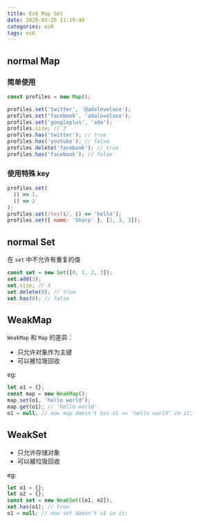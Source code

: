 ```yaml
---
title: Es6 Map Set
date: 2020-03-26 11:19:40
categories: es6
tags: es6
---
```


## normal Map

### 简单使用

```javascript
const profiles = new Map();

profiles.set('twitter', '@adalovelace');
profiles.set('facebook', 'adalovelace');
profiles.set('googleplus', 'ada');
profiles.size; // 3
profiles.has('twitter'); // true
profiles.has('youtube'); // false
profiles.delete('facebook'); // true
profiles.has('facebook'); // false
```

### 使用特殊 key

```javascript
profiles.set(
  () => 1,
  () => 2
);
profiles.set(/test$/, () => 'hello');
profiles.set({ name: 'Sharp' }, [2, 3, 3]);
```

## normal Set

在 `set` 中不允许有重复的值

```javascript
const set = new Set([0, 1, 2, 3]);
set.add(3);
set.size; // 4
set.delete(0); // true
set.has(0); // false
```

## WeakMap

`WeakMap` 和 `Map` 的差异：

- 只允许对象作为主键
- 可以被垃圾回收

eg:

```javascript
let o1 = {};
const map = new WeakMap();
map.set(o1, 'hello world');
map.get(o1); // 'hello world'
o1 = null; // now map doesn't has o1 => 'hello world' in it;
```

## WeakSet

- 只允许存储对象
- 可以被垃圾回收

eg:

```javascript
let o1 = {};
let o2 = {};
const set = new WeakSet([o1, o2]);
set.has(o1); // true
o1 = null; // now set doesn't o1 in it;
```
